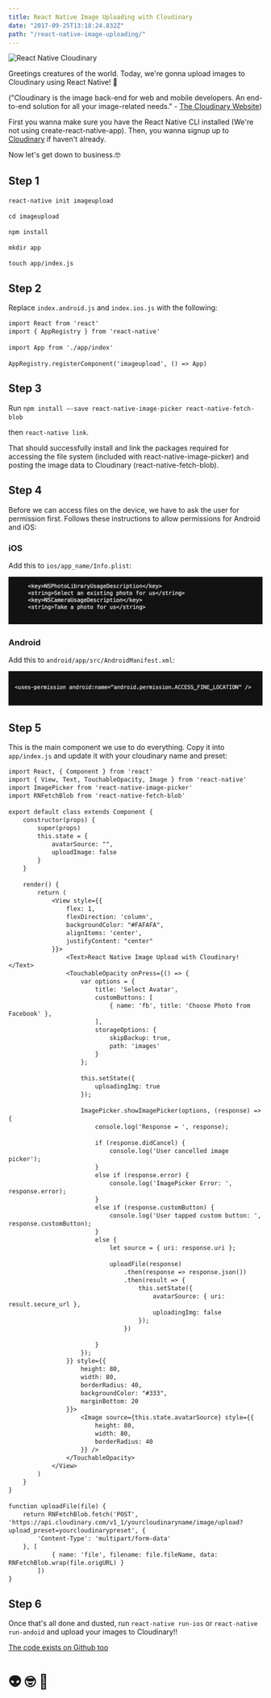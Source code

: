 ```yaml
---
title: React Native Image Uploading with Cloudinary
date: "2017-09-25T13:18:24.832Z"
path: "/react-native-image-uploading/"
---
```


![React Native Cloudinary](https://cloudinary-res.cloudinary.com/image/upload/c_fill,w_770/dpr_1.0/React_Progressive_Web_App_2000x1100.png)

Greetings creatures of the world. Today, we're gonna upload images to Cloudinary using React Native! 😬

("Cloudinary is the image back-end for web and mobile developers. An end-to-end solution for all your image-related needs." - [The Cloudinary Website](https://cloudinary.com))

First you wanna make sure you have the React Native CLI installed (We're not using create-react-native-app). Then, you wanna signup up to [Cloudinary](https://cloudinary.com) if haven't already.

Now let's get down to business.🤓

## Step 1

`react-native init imageupload`

`cd imageupload`

`npm install`

`mkdir app`

`touch app/index.js`

## Step 2

Replace `index.android.js` and `index.ios.js` with the following:

```
import React from 'react'
import { AppRegistry } from 'react-native'

import App from './app/index'

AppRegistry.registerComponent('imageupload', () => App)
```

## Step 3

Run `npm install —-save react-native-image-picker react-native-fetch-blob`

then `react-native link`.

That should successfully install and link the packages required for accessing the file system (included with react-native-image-picker) and posting the image data to Cloudinary (react-native-fetch-blob).

## Step 4

Before we can access files on the device, we have to ask the user for permission first. Follows these instructions to allow permissions for Android and iOS:

### iOS
Add this to `ios/app_name/Info.plist`:

![React Native Cloudinary](iosperm.png)

### Android
Add this to `android/app/src/AndroidManifest.xml`:

![React Native Cloudinary](androidperm.png)

## Step 5

This is the main component we use to do everything. Copy it into `app/index.js` and update it with your cloudinary name and preset:

```
import React, { Component } from 'react'
import { View, Text, TouchableOpacity, Image } from 'react-native'
import ImagePicker from 'react-native-image-picker'
import RNFetchBlob from 'react-native-fetch-blob'

export default class extends Component {
    constructor(props) {
        super(props)
        this.state = {
            avatarSource: "",
            uploadImage: false
        }
    }

    render() {
        return (
            <View style={{
                flex: 1,
                flexDirection: 'column',
                backgroundColor: "#FAFAFA",
                alignItems: 'center',
                justifyContent: "center"
            }}>
                <Text>React Native Image Upload with Cloudinary!</Text>
                <TouchableOpacity onPress={() => {
                    var options = {
                        title: 'Select Avatar',
                        customButtons: [
                            { name: 'fb', title: 'Choose Photo from Facebook' },
                        ],
                        storageOptions: {
                            skipBackup: true,
                            path: 'images'
                        }
                    };

                    this.setState({
                        uploadingImg: true
                    });

                    ImagePicker.showImagePicker(options, (response) => {
                        console.log('Response = ', response);

                        if (response.didCancel) {
                            console.log('User cancelled image picker');
                        }
                        else if (response.error) {
                            console.log('ImagePicker Error: ', response.error);
                        }
                        else if (response.customButton) {
                            console.log('User tapped custom button: ', response.customButton);
                        }
                        else {
                            let source = { uri: response.uri };

                            uploadFile(response)
                                .then(response => response.json())
                                .then(result => {
                                    this.setState({
                                        avatarSource: { uri: result.secure_url },
                                        uploadingImg: false
                                    });
                                })

                        }
                    });
                }} style={{
                    height: 80,
                    width: 80,
                    borderRadius: 40,
                    backgroundColor: "#333",
                    marginBottom: 20
                }}>
                    <Image source={this.state.avatarSource} style={{
                        height: 80,
                        width: 80,
                        borderRadius: 40
                    }} />
                </TouchableOpacity>
            </View>
        )
    }
}

function uploadFile(file) {
    return RNFetchBlob.fetch('POST', 'https://api.cloudinary.com/v1_1/yourcloudinaryname/image/upload?upload_preset=yourcloudinarypreset', {
        'Content-Type': 'multipart/form-data'
    }, [
            { name: 'file', filename: file.fileName, data: RNFetchBlob.wrap(file.origURL) }
        ])
}
```

## Step 6

Once that's all done and dusted, run `react-native run-ios` or `react-native run-andoid` and upload your images to Cloudinary!!

[The code exists on Github too](https://github.com/TarCode/react-native-cloudinary) 

# 👽 🤓 👾



